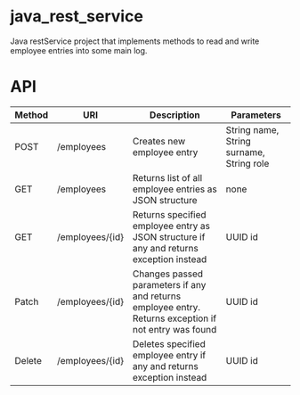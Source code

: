 # java_rest_service
Java restService project that implements methods to read and write employee entries into some main log.

# API


| Method | URI             | Description                                                                                            | Parameters                               |
|--------|-----------------|--------------------------------------------------------------------------------------------------------|------------------------------------------|
| POST   | /employees      | Creates new employee entry                                                                             | String name, String surname, String role |
| GET    | /employees      | Returns list of all employee entries as JSON structure                                                 | none                                     |
| GET    | /employees/{id} | Returns specified employee entry as JSON structure if any and returns exception instead                | UUID id                                  |
| Patch  | /employees/{id} | Changes passed parameters if any and returns employee entry. Returns exception if not entry was found  | UUID id                                  |
| Delete | /employees/{id} | Deletes specified employee entry if any and returns exception instead                                  | UUID id                                  |



